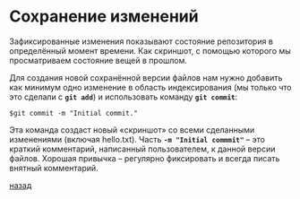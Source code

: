 # Сохранение изменений

Зафиксированные изменения показывают состояние репозитория в определённый момент времени. Как скриншот, с помощью которого мы просматриваем состояние вещей в прошлом.

Для создания новой сохранённой версии файлов нам нужно добавить как минимум одно изменение в область индексирования (мы только что это сделали с **`git add`**) и использовать команду **`git commit`**:

```text
$git commit -m "Initial commit."
```

Эта команда создаст новый «скриншот» со всеми сделанными изменениями (включая hello.txt). Часть **`-m "Initial commmit"`** – это краткий комментарий, написанный пользователем, к данной версии файлов. Хорошая привычка – регулярно фиксировать и всегда писать внятный комментарий.

[назад](readme.md)
